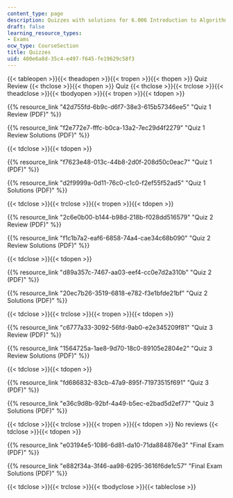 ```yaml
---
content_type: page
description: Quizzes with solutions for 6.006 Introduction to Algorithms.
draft: false
learning_resource_types:
- Exams
ocw_type: CourseSection
title: Quizzes
uid: 400e6a8d-35c4-e497-f645-fe19629c58f3
---
```

{{< tableopen >}}{{< theadopen >}}{{< tropen >}}{{< thopen >}}
Quiz Review
{{< thclose >}}{{< thopen >}}
Quiz
{{< thclose >}}{{< trclose >}}{{< theadclose >}}{{< tbodyopen >}}{{< tropen >}}{{< tdopen >}}

{{% resource_link "42d755fd-6b9c-d6f7-38e3-615b57346ee5" "Quiz 1 Review (PDF)" %}}

{{% resource_link "f2e772e7-fffc-b0ca-13a2-7ec29d4f2279" "Quiz 1 Review Solutions (PDF)" %}}

{{< tdclose >}}{{< tdopen >}}

{{% resource_link "f7623e48-013c-44b8-2d0f-208d50c0eac7" "Quiz 1 (PDF)" %}}

{{% resource_link "d2f9999a-0d11-76c0-c1c0-f2ef55f52ad5" "Quiz 1 Solutions (PDF)" %}}

{{< tdclose >}}{{< trclose >}}{{< tropen >}}{{< tdopen >}}

{{% resource_link "2c6e0b00-b144-b98d-218b-f028dd516579" "Quiz 2 Review (PDF)" %}}

{{% resource_link "f1c1b7a2-eaf6-6858-74a4-cae34c68b090" "Quiz 2 Review Solutions (PDF)" %}}

{{< tdclose >}}{{< tdopen >}}

{{% resource_link "d89a357c-7467-aa03-eef4-cc0e7d2a310b" "Quiz 2 (PDF)" %}}

{{% resource_link "20ec7b26-3519-6818-e782-f3e1bfde21bf" "Quiz 2 Solutions (PDF)" %}}

{{< tdclose >}}{{< trclose >}}{{< tropen >}}{{< tdopen >}}

{{% resource_link "c6777a33-3092-56fd-9ab0-e2e345209f81" "Quiz 3 Review (PDF)" %}}

{{% resource_link "1564725a-1ae8-9d70-18c0-89105e2804e2" "Quiz 3 Review Solutions (PDF)" %}}

{{< tdclose >}}{{< tdopen >}}

{{% resource_link "fd686832-83cb-47a9-895f-71973515f691" "Quiz 3 (PDF)" %}}

{{% resource_link "e36c9d8b-92bf-4a49-b5ec-e2bad5d2ef77" "Quiz 3 Solutions (PDF)" %}}

{{< tdclose >}}{{< trclose >}}{{< tropen >}}{{< tdopen >}}
No reviews
{{< tdclose >}}{{< tdopen >}}

{{% resource_link "e03194e5-1086-6d81-da10-71da884876e3" "Final Exam (PDF)" %}}

{{% resource_link "e882f34a-3f46-aa98-6295-3616f6de1c57" "Final Exam Solutions (PDF)" %}}

{{< tdclose >}}{{< trclose >}}{{< tbodyclose >}}{{< tableclose >}}